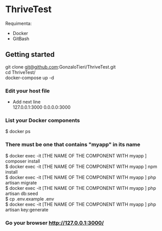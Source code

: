 # ThriveTest
Requimenta:
- Docker
- GitBash

## Getting started

git clone git@github.com:GonzaloTieri/ThriveTest.git </br>
cd ThriveTest/ </br>
docker-compose up -d </br>
### Edit your host file   
- Add next line  </br>
 127.0.0.1:3000    0.0.0.0:3000 </br>
### List your Docker components
$ docker ps </br>
### There must be one that contains "myapp" in its name
$ docker exec -it [THE NAME OF THE COMPONENT WITH myapp ] composer install </br>
$ docker exec -it [THE NAME OF THE COMPONENT WITH myapp ] npm install </br>
$ docker exec -it [THE NAME OF THE COMPONENT WITH myapp ] php artisan migrate </br>
$ docker exec -it [THE NAME OF THE COMPONENT WITH myapp ] php artisan db:seed </br>
$ cp .env.example .env </br>
$ docker exec -it [THE NAME OF THE COMPONENT WITH myapp ]  php artisan key:generate </br>

### Go your browser http://127.0.0.1:3000/




